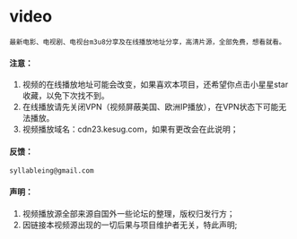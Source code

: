 # video
    最新电影、电视剧、电视台m3u8分享及在线播放地址分享，高清片源，全部免费，想看就看。
#### 注意：
1. 视频的在线播放地址可能会改变，如果喜欢本项目，还希望你点击小星星star收藏，以免下次找不到。
2. 在线播放请先关闭VPN（视频屏蔽美国、欧洲IP播放），在VPN状态下可能无法播放。
3. 视频播放域名：cdn23.kesug.com，如果有更改会在此说明；
#### 反馈：
    syllableing@gmail.com
#### 声明：
1. 视频播放源全部来源自国外一些论坛的整理，版权归发行方；
2. 因链接本视频源出现的一切后果与项目维护者无关，特此声明;